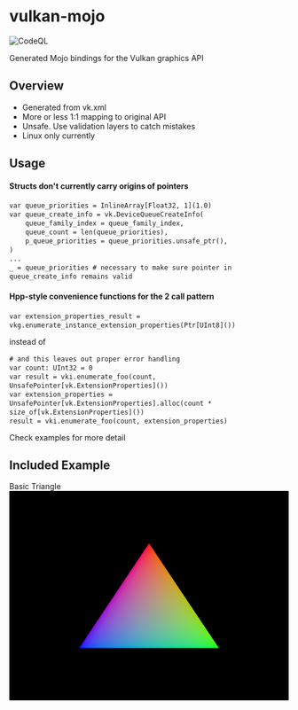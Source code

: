 # vulkan-mojo
![CodeQL](https://github.com/Ryul0rd/vulkan-mojo/workflows/CodeQL/badge.svg)

Generated Mojo bindings for the Vulkan graphics API

## Overview
- Generated from vk.xml
- More or less 1:1 mapping to original API
- Unsafe. Use validation layers to catch mistakes
- Linux only currently

## Usage

#### Structs don't currently carry origins of pointers
```mojo
var queue_priorities = InlineArray[Float32, 1](1.0)
var queue_create_info = vk.DeviceQueueCreateInfo(
    queue_family_index = queue_family_index,
    queue_count = len(queue_priorities),
    p_queue_priorities = queue_priorities.unsafe_ptr(),
)
...
_ = queue_priorities # necessary to make sure pointer in queue_create_info remains valid
```

#### Hpp-style convenience functions for the 2 call pattern
```mojo
var extension_properties_result = vkg.enumerate_instance_extension_properties(Ptr[UInt8]())
```
instead of 
```mojo
# and this leaves out proper error handling
var count: UInt32 = 0
var result = vki.enumerate_foo(count, UnsafePointer[vk.ExtensionProperties]())
var extension_properties = UnsafePointer[vk.ExtensionProperties].alloc(count * size_of[vk.ExtensionProperties]())
result = vki.enumerate_foo(count, extension_properties)
```

Check examples for more detail

## Included Example
Basic Triangle
![Basic Triangle](./images/triangle.png)